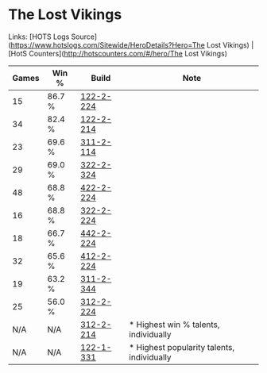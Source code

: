 # The Lost Vikings

Links: [HOTS Logs Source](https://www.hotslogs.com/Sitewide/HeroDetails?Hero=The Lost Vikings) | [HotS Counters](http://hotscounters.com/#/hero/The Lost Vikings)

Games  | Win %  | Build     | Note
-----  | -----  | -----     | ----
15     | 86.7 % | [122-2-224](http://www.heroesfire.com/hots/talent-calculator/the-lost-vikings#gppG) | 
34     | 82.4 % | [122-2-214](http://www.heroesfire.com/hots/talent-calculator/the-lost-vikings#gpp6) | 
23     | 69.6 % | [311-2-114](http://www.heroesfire.com/hots/talent-calculator/the-lost-vikings#o1Co) | 
29     | 69.0 % | [322-2-324](http://www.heroesfire.com/hots/talent-calculator/the-lost-vikings#oS6q) | 
48     | 68.8 % | [422-2-224](http://www.heroesfire.com/hots/talent-calculator/the-lost-vikings#sGEG) | 
16     | 68.8 % | [322-2-224](http://www.heroesfire.com/hots/talent-calculator/the-lost-vikings#oS5G) | 
18     | 66.7 % | [442-2-224](http://www.heroesfire.com/hots/talent-calculator/the-lost-vikings#t13G) | 
32     | 65.6 % | [412-2-224](http://www.heroesfire.com/hots/talent-calculator/the-lost-vikings#rtpm) | 
19     | 63.2 % | [311-2-344](http://www.heroesfire.com/hots/talent-calculator/the-lost-vikings#o1GO) | 
25     | 56.0 % | [312-2-224](http://www.heroesfire.com/hots/talent-calculator/the-lost-vikings#o3gm) | 
N/A    | N/A    | [312-2-214](http://www.heroesfire.com/hots/talent-calculator/the-lost-vikings#o3gc) | * Highest win % talents, individually
N/A    | N/A    | [122-1-331](http://www.heroesfire.com/hots/talent-calculator/the-lost-vikings#gpbJ) | * Highest popularity talents, individually
